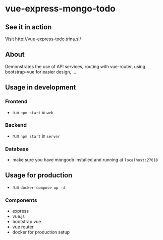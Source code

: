 # vue-express-mongo-todo

## See it in action

Visit http://vue-express-todo.trina.si/

## About

Demonstrates the use of API services, routing with vue-router, using bootstrap-vue for easier design, ...

## Usage in development

### Frontend

- run `npm start` in `web`

### Backend

- run `npm start` in `server`

### Database

- make sure you have mongodb installed and running at `localhost:27018`

## Usage for production

- run `docker-compose up -d`

### Components

- express
- vue.js
- bootstrap vue
- vue router
- docker for production setup
